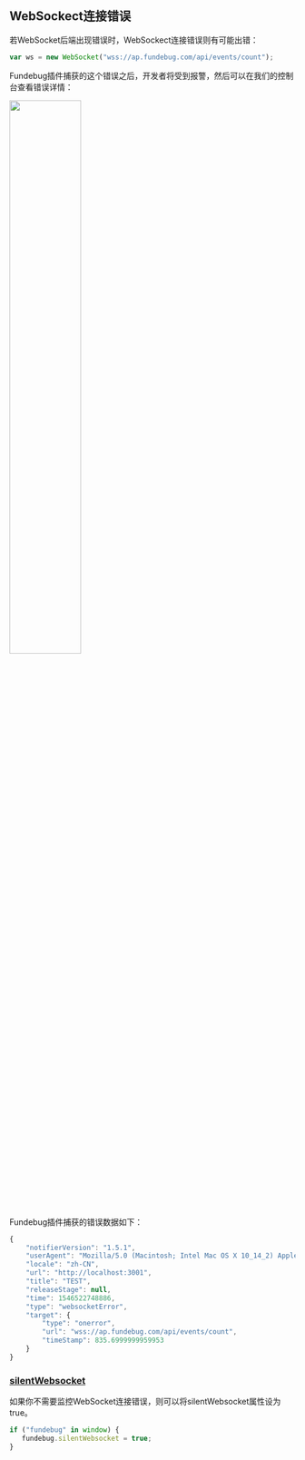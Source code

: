 ## WebSockect连接错误

若WebSocket后端出现错误时，WebSockect连接错误则有可能出错：

```javascript
var ws = new WebSocket("wss://ap.fundebug.com/api/events/count");
```

Fundebug插件捕获的这个错误之后，开发者将受到报警，然后可以在我们的控制台查看错误详情：

<table>
	<img src="../../../images/notifier/javascript/type/05.png" align="left" style="width:50%;"><br>
</table>


Fundebug插件捕获的错误数据如下：

```javascript
{
    "notifierVersion": "1.5.1",
    "userAgent": "Mozilla/5.0 (Macintosh; Intel Mac OS X 10_14_2) AppleWebKit/537.36 (KHTML, like Gecko) Chrome/71.0.3578.98 Safari/537.36",
    "locale": "zh-CN",
    "url": "http://localhost:3001",
    "title": "TEST",
    "releaseStage": null,
    "time": 1546522748886,
    "type": "websocketError",
    "target": {
        "type": "onerror",
        "url": "wss://ap.fundebug.com/api/events/count",
        "timeStamp": 835.6999999959953
    }
}
```

### [silentWebsocket](../customize/silentwebsocket.md)

如果你不需要监控WebSocket连接错误，则可以将silentWebsocket属性设为true。


```js
if ("fundebug" in window) {
   fundebug.silentWebsocket = true;
}
```